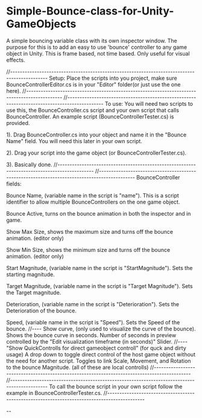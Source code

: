# Simple-Bounce-class-for-Unity-GameObjects
A simple bouncing variable class with its own inspector window.
The purpose for this is to add an easy to use 'bounce' controller to any game object in Unity. This is frame based, not time based. Only useful for visual effects.

//---------------------------------------------------------------------------------------------
Setup: 
Place the scripts into you project, make sure BounceControllerEditor.cs is in your "Editor" folder(or just use the one here).
//---------------------------------------------------------------------------------------------
//---------------------------------------------------------------------------------------------
To use:
You will need two scripts to use this, the BounceController.cs script and your own script that calls BounceController. An example script (BounceControllerTester.cs) is provided.

1). Drag BounceController.cs into your object and name it in the "Bounce Name" field. You will need this later in your own script.

2). Drag your script into the game object (or BounceControllerTester.cs).

3). Basically done.
//---------------------------------------------------------------------------------------------
//---------------------------------------------------------------------------------------------
BounceController fields:

Bounce Name, (variable name in the script is "name").
This is a script identifier to allow multiple BounceControllers on the one game object.

Bounce Active, turns on the bounce animation in both the inspector and in game.

Show Max Size, shows the maximum size and turns off the bounce animation. (editor only)

Show Min Size, shows the minimum size and turns off the bounce animation. (editor only)

Start Magnitude, (variable name in the script is "StartMagnitude").
Sets the starting magnitude.

Target Magnitude, (variable name in the script is "Target Magnitude").
Sets the Target magnitude.

Deterioration, (variable name in the script is "Deterioration").
Sets the Deterioration of the bounce.

Speed, (variable name in the script is "Speed").
Sets the Speed of the bounce.
//----
Show curve, (only used to visualize the curve of the bounce).
Shows the bounce curve in seconds. 
Number of seconds in preview controlled by the "Edit visualization timeframe (in seconds)" Slider.
//----
"Show QuickControlls for direct gameobject controll" (for quck and dirty usage)
A drop down to toggle direct control of the host game object without the need for another script.
Toggles to link Scale, Movement, and Rotation to the bounce Magnitude. (all of these are local controlls)
//---------------------------------------------------------------------------------------------
//---------------------------------------------------------------------------------------------
To call the bounce script in your own script follow the example in BounceControllerTester.cs.
//---------------------------------------------------------------------------------------------

-- 
